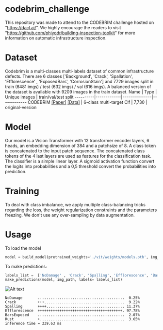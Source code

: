 # codebrim_challenge
This repository was made to attend to the CODEBRIM challenge hosted on "https://dacl.ai/". We highly encourage the readers to visit "https://github.com/phiyodr/building-inspection-toolkit" for more information on automatic infrastructure inspection. 

# Dataset
Codebrim is a multi-classes multi-labels dataset of common infrastructure defects. There are 6 classes ['Background', 'Crack', 'Spallation', 
'Efflorescence' , 'ExposedBars', 'CorrosionStain'] and 7729 images split in train (6481 imgs) / test (632 imgs) / val (616 imgs). 
A balanced version of the dataset is available with 9209 images in the train dataset. 
Name      | Type        | Unique images | train/val/test split
----------|-------------|---------------|-------------
CODEBRIM [[Paper]](https://openaccess.thecvf.com/content_CVPR_2019/html/Mundt_Meta-Learning_Convolutional_Neural_Architectures_for_Multi-Target_Concrete_Defect_Classification_With_CVPR_2019_paper.html) [[Data]](https://zenodo.org/record/2620293#.YO8rj3UzZH4) | 6-class multi-target Clf  | 7,730 | original-version

# Model
Our model is a Vision Transformer with 12 transformer encoder layers, 6 heads, an embedding dimension of 384 and a patchsize of 8. 
A class token is concatenated to the input patch sequence. The concatenated class tokens of the 4 last layers are used as features for the classification task.
The classifier is a simple linear layer. A sigmoid activation function convert the logits into probabilities and a 0,5 threshold convert the probabilities into 
prediction.

# Training
To deal with class imbalance, we apply multiple class-balancing tricks regarding the loss, the weight regularization constraints and the parameters freezing. 
We don't use any over-sampling by data augmentation.

# Usage
To load the model
```python
model = build_model(pretrained_weights='./vit/weights/models.pth', img_size=224, num_cls=6)
```

To make predictions:
```python
labels_list =  ['NoDamage' , 'Crack', 'Spalling', 'Efflorescence', 'BarsExposed', 'Rust']
make_predictions(model, img_path, labels= labels_list)
```
![Alt text](/relative/path/to/img.jpg?raw=true "Optional Title")
```
NoDamage       ........................................  0.25% 
Crack          +++.....................................  9.22% 
Spalling       ++++.................................... 11.37% 
Efflorescence  +++++++++++++++++++++++++++++++++++++++. 97.78% 
BarsExposed    ........................................  2.07% 
Rust           +.......................................  3.65% 
inference time = 339.63 ms
```
  

